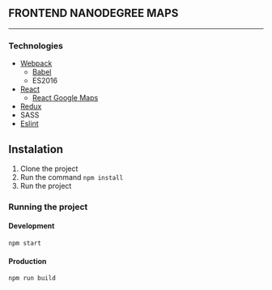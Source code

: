 ## FRONTEND NANODEGREE MAPS
----

### Technologies
* [Webpack](https://github.com/webpack)
    * [Babel](https://github.com/alicoding/react-webpack-babel)
    * ES2016
* [React](https://github.com/facebook/react)
    * [React Google Maps](https://github.com/tomchentw/react-google-maps) 
* [Redux](https://github.com/reactjs/react-redux)
* SASS
* [Eslint](https://github.com/eslint/eslint)

## Instalation

1. Clone the project
2. Run the command `npm install`
3. Run the project

### Running the project

#### Development
`npm start`

#### Production
`npm run build`